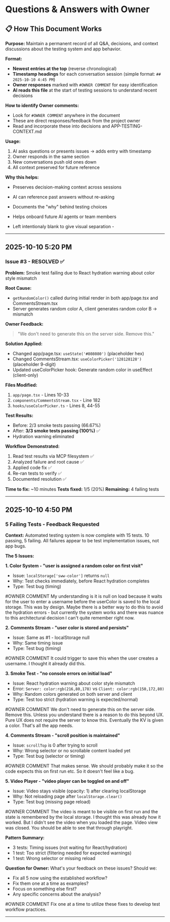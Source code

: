# Questions & Answers with Owner

## 📋 How This Document Works

**Purpose:** Maintain a permanent record of all Q&A, decisions, and context discussions about the testing system and app behavior.

**Format:**
- **Newest entries at the top** (reverse chronological)
- **Timestamp headings** for each conversation session (simple format: `## 2025-10-10 4:45 PM`)
- **Owner responses** marked with `#OWNER COMMENT` for easy identification
- **AI reads this file** at the start of testing sessions to understand recent decisions

**How to identify Owner comments:**
- Look for `#OWNER COMMENT` anywhere in the document
- These are direct responses/feedback from the project owner
- Read and incorporate these into decisions and APP-TESTING-CONTEXT.md

**Usage:**
1. AI asks questions or presents issues → adds entry with timestamp
2. Owner responds in the same section
3. New conversations push old ones down
4. All context preserved for future reference

**Why this helps:**
- Preserves decision-making context across sessions
- AI can reference past answers without re-asking
- Documents the "why" behind testing choices
- Helps onboard future AI agents or team members










- Left intentionaly blank to give visual separation - 











---

## 2025-10-10 5:20 PM

### Issue #3 - RESOLVED ✅

**Problem:** Smoke test failing due to React hydration warning about color style mismatch

**Root Cause:** 
- `getRandomColor()` called during initial render in both app/page.tsx and CommentsStream.tsx
- Server generates random color A, client generates random color B → mismatch

**Owner Feedback:**
> "We don't need to generate this on the server side. Remove this."

**Solution Applied:**
- Changed app/page.tsx: `useState('#808080')` (placeholder hex)
- Changed CommentsStream.tsx: `useColorPicker('128128128')` (placeholder 9-digit)
- Updated useColorPicker hook: Generate random color in useEffect (client-only)

**Files Modified:**
1. `app/page.tsx` - Lines 10-33
2. `components/CommentsStream.tsx` - Line 182
3. `hooks/useColorPicker.ts` - Lines 8, 44-55

**Test Results:**
- Before: 2/3 smoke tests passing (66.67%)
- After: **3/3 smoke tests passing (100%)** ✅
- Hydration warning eliminated

**Workflow Demonstrated:**
1. Read test results via MCP filesystem ✅
2. Analyzed failure and root cause ✅
3. Applied code fix ✅
4. Re-ran tests to verify ✅
5. Documented resolution ✅

**Time to fix:** ~10 minutes
**Tests fixed:** 1/5 (20%)
**Remaining:** 4 failing tests

---

## 2025-10-10 4:50 PM

### 5 Failing Tests - Feedback Requested

**Context:** Automated testing system is now complete with 15 tests. 10 passing, 5 failing. All failures appear to be test implementation issues, not app bugs.

**The 5 Issues:**

**1. Color System - "user is assigned a random color on first visit"**
- Issue: `localStorage['sww-color']` returns `null`
- Why: Test checks immediately, before React hydration completes
- Type: Test bug (timing)

#OWNER COMMENT
My understanding is it is null on load because it waits for the user to enter a username before the userColor is saved to the local storage. This was by design. Maybe there is a better way to do this to avoid the hydration errors - but currently the system works and there was nuance to this architectural decision I can't quite remember right now.


**2. Comments Stream - "user color is stored and persists"**
- Issue: Same as #1 - localStorage null
- Why: Same timing issue
- Type: Test bug (timing)

#OWNER COMMENT
It could trigger to save this when the user creates a username. I thought it already did this.


**3. Smoke Test - "no console errors on initial load"**
- Issue: React hydration warning about color style mismatch
- Error: `Server: color:rgb(216,80,178)` vs `Client: color:rgb(150,172,80)`
- Why: Random colors generated on both server and client
- Type: Test too strict (hydration warning is expected/normal)

#OWNER COMMENT
We don't need to generate this on the server side. Remove this. Unless you understand there is a reason to do this beyond UX. Pure UX does not require the server to know this. Eventually the KV is given a color. That's all the app needs.


**4. Comments Stream - "scroll position is maintained"**
- Issue: `scrollTop` is 0 after trying to scroll
- Why: Wrong selector or no scrollable content loaded yet
- Type: Test bug (selector or timing)

#OWNER COMMENT
That makes sense. We should probably make it so the code expects this on first run etc. So it doesn't feel like a bug.


**5. Video Player - "video player can be toggled on and off"**
- Issue: Video stays visible (opacity: 1) after clearing localStorage
- Why: Not reloading page after `localStorage.clear()`
- Type: Test bug (missing page reload)

#OWNER COMMENT
The video is meant to be visible on first run and the state is remembered by the local storage. I thought this was already how it worked. But I didn't see the video when you loaded the page. Video view was closed. You should be able to see that through playright.


**Pattern Summary:**
- 3 tests: Timing issues (not waiting for React/hydration)
- 1 test: Too strict (filtering needed for expected warnings)
- 1 test: Wrong selector or missing reload

**Question for Owner:** 
What's your feedback on these issues? Should we:
- Fix all 5 now using the established workflow?
- Fix them one at a time as examples?
- Focus on something else first?
- Any specific concerns about the analysis?

#OWNER COMMENT
Fix one at a time to utilize these fixes to develop test workflow practices.


---
